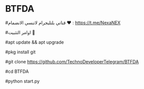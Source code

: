 # BTFDA
#قناتي بلتليجرام لاتنسي الانضمام ❤ : https://t.me/NexaNEX

#اوامر التثبيت 💫

#apt update && apt upgrade

#pkg install git

#git clone https://github.com/TechnoDeveloperTelegram/BTFDA

#cd BTFDA

#python start.py
